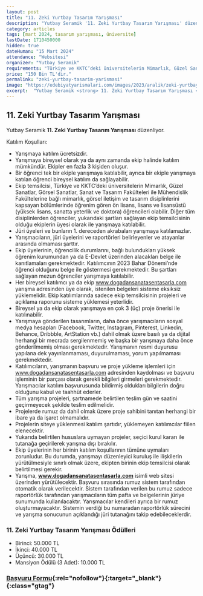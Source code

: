 ```yaml
---
layout: post
title: "11. Zeki Yurtbay Tasarım Yarışması"
description: "Yutbay Seramik '11. Zeki Yurtbay Tasarım Yarışması' düzenliyor."
category: articles
tags: [mart 2024, tasarım yarışması, üniversite]
lastDate: 1710450000
hidden: true
dateHuman: "15 Mart 2024"
attendance: "Websitesi"
organizer: "Yutbay Seramik"
requirements: "Türkiye ve KKTC’deki üniversitelerin Mimarlık, Güzel Sanatlar, Görsel Sanatlar, Sanat ve Tasarım Fakülteleri ile Mühendislik Fakültelerine bağlı mimarlık, görsel iletişim ve tasarım disiplinlerini kapsayan bölümlerinde öğrenim gören ön lisans, lisans ve lisansüstü öğrencileri katılabilir."
price: "150 Bin TL'dir."
permalink: "zeki-yurtbay-tasarim-yarismasi"
image: "https://edebiyatyarismalari.com/images/2023/aralik/zeki-yurtbay-tasarim-yarismasi.jpg"
excerpt:  "Yutbay Seramik <strong> 11. Zeki Yurtbay Tasarım Yarışması </strong> düzenliyor."
---
```


## 11. Zeki Yurtbay Tasarım Yarışması
Yutbay Seramik **11. Zeki Yurtbay Tasarım Yarışması** düzenliyor.  

Katılım Koşulları:
- Yarışmaya katılım ücretsizdir.
- Yarışmaya bireysel olarak ya da aynı zamanda ekip halinde katılım mümkündür. Ekipler en fazla 3 kişiden oluşur.
- Bir öğrenci tek bir ekiple yarışmaya katılabilir, ayrıca bir ekiple yarışmaya katılan öğrenci bireysel katılım da sağlayabilir.
- Ekip temsilcisi, Türkiye ve KKTC’deki üniversitelerin Mimarlık, Güzel Sanatlar, Görsel Sanatlar, Sanat ve Tasarım Fakülteleri ile Mühendislik Fakültelerine bağlı mimarlık, görsel iletişim ve tasarım disiplinlerini kapsayan bölümlerinde öğrenim gören ön lisans, lisans ve lisansüstü (yüksek lisans, sanatta yeterlik ve doktora) öğrencileri olabilir. Diğer tüm disiplinlerden öğrenciler, yukarıdaki şartları sağlayan ekip temsilcisinin olduğu ekiplerin üyesi olarak ile yarışmaya katılabilir.
- Jüri üyeleri ve bunların 1. dereceden akrabaları yarışmaya katılamazlar.
- Yarışmacıların, jüri üyelerini ve raportörleri belirleyenler ve atayanlar arasında olmaması şarttır.
- Ekip üyelerinin, öğrencilik durumlarını, bağlı bulundukları yüksek öğrenim kurumundan ya da E-Devlet üzerinden alacakları belge ile kanıtlamaları gerekmektedir. Katılımcının 2023 Bahar Dönemi’nde öğrenci olduğunu belge ile göstermesi gerekmektedir. Bu şartları sağlayan mezun öğrenciler yarışmaya katılabilir.
- Her bireysel katılımcı ya da ekip www.dogadansanatasentasarla.com yarışma adresinden üye olarak, istenilen belgeleri sisteme eksiksiz yüklemelidir. Ekip katılımlarında sadece ekip temsilcisinin projeleri ve açıklama raporunu sisteme yüklemesi yeterlidir.
- Bireysel ya da ekip olarak yarışmaya en çok 3 (üç) proje önerisi ile katılınabilir.
- Yarışmaya gönderilen tasarımların, daha önce yarışmacıların sosyal medya hesapları (Facebook, Twitter, Instagram, Pinterest, Linkedin, Behance, Dribbble, ArtStation vb.) dahil olmak üzere basılı ya da dijital herhangi bir mecrada sergilenmemiş ve başka bir yarışmaya daha önce gönderilmemiş olması gerekmektedir. Yarışmanın resmi duyurusu yapılana dek yayınlanmaması, duyurulmaması, yorum yapılmaması gerekmektedir.
- Katılımcıların, yarışmanın başvuru ve proje yükleme işlemleri için www.dogadansanatasentasarla.com adresinden kaydolması ve başvuru işleminin bir parçası olarak gerekli bilgileri girmeleri gerekmektedir. Yarışmacılar katılım başvurusunda bildirmiş oldukları bilgilerin doğru olduğunu kabul ve taahhüt ederler.
- Tüm yarışma projeleri, şartnamede belirtilen teslim gün ve saatini geçirmeyecek şekilde teslim edilmelidir.
- Projelerde rumuz da dahil olmak üzere proje sahibini tanıtan herhangi bir ibare ya da işaret olmamalıdır.
- Projelerin siteye yüklenmesi katılım şartıdır, yüklemeyen katılımcılar fiilen elenecektir.
- Yukarıda belirtilen hususlara uymayan projeler, seçici kurul kararı ile tutanağa geçirilerek yarışma dışı bırakılır.
- Ekip üyelerinin her birinin katılım koşullarının tümüne uymaları zorunludur. Bu durumda, yarışmayı düzenleyici kuruluş ile ilişkilerin yürütülmesiyle sınırlı olmak üzere, ekipten birinin ekip temsilcisi olarak belirtilmesi gerekir.
- Yarışma, **www.dogadansanatasentasarla.com** isimli web sitesi üzerinden yürütülecektir. Başvuru sırasında rumuz sistem tarafından otomatik olarak verilecektir. Sistem tarafından verilen bu rumuz sadece raportörlük tarafından yarışmacıların tüm pafta ve belgelerinin jüriye sunumunda kullanılacaktır. Yarışmacılar kendileri ayrıca bir rumuz oluşturmayacaktır. Sistemin verdiği bu numaradan raportörlük sürecini ve yarışma sonucunun açıklandığı jüri tutanağını takip edebileceklerdir.


### 11. Zeki Yurtbay Tasarım Yarışması Ödülleri
- Birinci: 50.000 TL
- İkinci: 40.000 TL
- Üçüncü: 30.000 TL
- Mansiyon Ödülü (3 Adet): 10.000 TL


### [Başvuru Formu](https://www.dogadansanatasentasarla.com/?ref=edebiyatyarismalari.com){:rel="nofollow"}{:target="_blank"}{:class="gtag"}